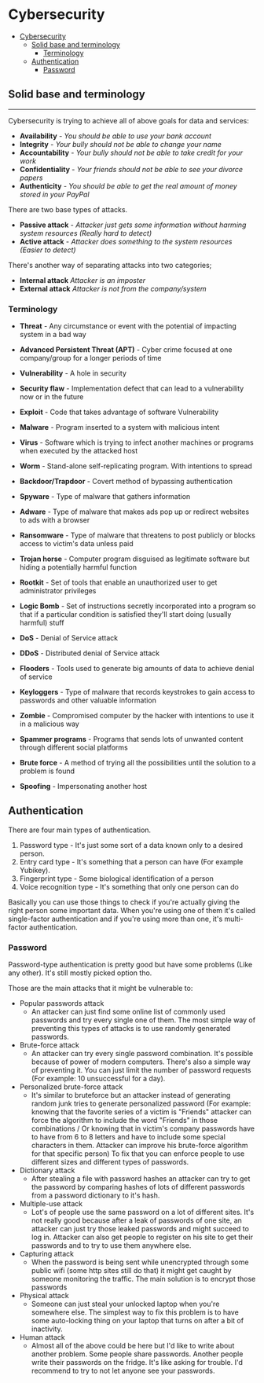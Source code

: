 <!-- {% raw %} -->

# Cybersecurity

<!-- TOC -->

- [Cybersecurity](#cybersecurity)
	- [Solid base and terminology](#solid-base-and-terminology)
		- [Terminology](#terminology)
	- [Authentication](#authentication)
		- [Password](#password)

<!-- /TOC -->

## Solid base and terminology
---

Cybersecurity is trying to achieve all of above goals for data and services:

- **Availability** - _You should be able to use your bank account_
- **Integrity** - _Your bully should not be able to change your name_
- **Accountability** - _Your bully should not be able to take credit for your work_
- **Confidentiality** - _Your friends should not be able to see your divorce papers_
- **Authenticity** - _You should be able to get the real amount of money stored in your PayPal_
    

There are two base types of attacks.

- **Passive attack** -  _Attacker just gets some information without harming system resources (Really hard to detect)_ 
- **Active attack** - _Attacker does something to the system resources (Easier to detect)_
    

There's another way of separating attacks into two categories;

- **Internal attack** _Attacker is an imposter_
- **External attack** _Attacker is not from the company/system_
    

### Terminology

- **Threat** - Any circumstance or event with the potential of impacting system in a bad way 

- **Advanced Persistent Threat (APT)** - Cyber crime focused at one company/group for a longer periods of time 

- **Vulnerability** - A hole in security 

- **Security flaw** - Implementation defect that can lead to a vulnerability now or in the future 

- **Exploit** - Code that takes advantage of software Vulnerability 

- **Malware** - Program inserted to a system with malicious intent 

- **Virus** - Software which is trying to infect another machines or programs when executed by the attacked host 

- **Worm** - Stand-alone self-replicating program. With intentions to spread 

- **Backdoor/Trapdoor** - Covert method of bypassing authentication 

- **Spyware** - Type of malware that gathers information 

- **Adware** - Type of malware that makes ads pop up or redirect websites to ads with a browser 

- **Ransomware** - Type of malware that threatens to post publicly or blocks access to victim's data unless paid 

- **Trojan horse** - Computer program disguised as legitimate software but hiding a potentially harmful function 

- **Rootkit** - Set of tools that enable an unauthorized user to get administrator privileges 

- **Logic Bomb** - Set of instructions secretly incorporated into a program so that if a particular condition is satisfied they'll start doing (usually harmful) stuff 

- **DoS** - Denial of Service attack 

- **DDoS** - Distributed denial of Service attack 

- **Flooders** - Tools used to generate big amounts of data to achieve denial of service

- **Keyloggers** - Type of malware that records keystrokes to gain access to passwords and other valuable information

- **Zombie** - Compromised computer by the hacker with intentions to use it in a malicious way

- **Spammer programs** - Programs that sends lots of unwanted content through different social platforms

- **Brute force** - A method of trying all the possibilities until the solution to a problem is found

- **Spoofing** - Impersonating another host

## Authentication

There are four main types of authentication.

1. Password type - It's just some sort of a data known only to a desired person.
2. Entry card type - It's something that a person can have (For example Yubikey).
3. Fingerprint type - Some biological identification of a person
4. Voice recognition type - It's something that only one person can do

Basically you can use those things to check if you're actually giving the right person some important data.
When you're using one of them it's called single-factor authentication and if you're using more than one, it's multi-factor authentication.

### Password

Password-type authentication is pretty good but have some problems (Like any other). It's still mostly picked option tho.

Those are the main attacks that it might be vulnerable to:

- Popular passwords attack 
	- An attacker can just find some online list of commonly used passwords and try every single one of them. The most simple way of preventing this types of attacks is to use randomly generated passwords.
- Brute-force attack
	- An attacker can try every single password combination. It's possible because of power of modern computers. There's also a simple way of preventing it. You can just limit the number of password requests (For example: 10 unsuccessful for a day).
- Personalized brute-force attack
	- It's similar to bruteforce but an attacker instead of generating random junk tries to generate personalized password 
	(For example: knowing that the favorite series of a victim is "Friends" attacker can force the algorithm to include the word "Friends" in those combinations 
	/ Or knowing that in victim's company passwords have to have from 6 to 8 letters and have to include some special characters in them. 
	Attacker can improve his brute-force algorithm for that specific person) To fix that you can enforce people to use different sizes and different types of passwords.
- Dictionary attack
	- After stealing a file with password hashes an attacker can try to get the password
	by comparing hashes of lots of different passwords from a password dictionary to it's hash. 
- Multiple-use attack
	- Lot's of people use the same password on a lot of different sites. It's not really good because after a leak of passwords of one site, an attacker can just try those leaked passwords and might succeed to log in.
	Attacker can also get people to register on his site to get their passwords and to try to use them anywhere else.
- Capturing attack
	- When the password is being sent while unencrypted through some public wifi (some http sites still do that) it might get caught by someone monitoring the traffic. The main solution is to encrypt those passwords
- Physical attack
	- Someone can just steal your unlocked laptop when you're somewhere else.
	The simplest way to fix this problem is to have some auto-locking thing on your laptop that turns on after a bit of inactivity.
- Human attack
	- Almost all of the above could be here but I'd like to write about another problem.
	Some people share passwords. Another people write their passwords on the fridge.
	It's like asking for trouble. I'd recommend to try to not let anyone see your passwords.

<!-- {% endraw %} -->


